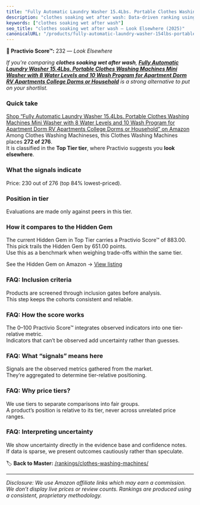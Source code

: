 ```yaml
---
title: "Fully Automatic Laundry Washer 15.4Lbs. Portable Clothes Washing Machines Mini Washer with 8 Water Levels and 10 Wash Program for Apartment Dorm RV Apartments College Dorms or Household"
description: "clothes soaking wet after wash: Data-driven ranking using the Practivio Score™. Positioned by quality, value, demand, findability, momentum."
keywords: ["clothes soaking wet after wash"]
seo_title: "clothes soaking wet after wash — Look Elsewhere (2025)"
canonicalURL: "/products/fully-automatic-laundry-washer-154lbs-portable-clothes-washing-machines-mini-washer-with-8-water-levels-and-10-wash-program-for-apartment-dorm-rv-apartments-college-dorms-or-household-B0CQXTPKVM/"
---
```


**🚫 Practivio Score™:** 232 — _Look Elsewhere_


*If you're comparing **clothes soaking wet after wash**, **[Fully Automatic Laundry Washer 15.4Lbs. Portable Clothes Washing Machines Mini Washer with 8 Water Levels and 10 Wash Program for Apartment Dorm RV Apartments College Dorms or Household](https://www.amazon.com/dp/B0CQXTPKVM?tag=practivio-20)** is a strong alternative to put on your shortlist.*
### Quick take
[Shop “Fully Automatic Laundry Washer 15.4Lbs. Portable Clothes Washing Machines Mini Washer with 8 Water Levels and 10 Wash Program for Apartment Dorm RV Apartments College Dorms or Household” on Amazon](https://www.amazon.com/dp/B0CQXTPKVM?tag=practivio-20)
Among Clothes Washing Machineses, this Clothes Washing Machines places **272 of 276**.  
It is classified in the **Top Tier tier**, where Practivio suggests you **look elsewhere**.

### What the signals indicate
Price: 230 out of 276 (top 84% lowest-priced).  

### Position in tier
Evaluations are made only against peers in this tier.

### How it compares to the Hidden Gem
The current Hidden Gem in Top Tier carries a Practivio Score™ of 883.00.  
This pick trails the Hidden Gem by 651.00 points.  
Use this as a benchmark when weighing trade-offs within the same tier.  

See the Hidden Gem on Amazon → [View listing](https://www.amazon.com/dp/B089YSKJY6?tag=practivio-20)

### FAQ: Inclusion criteria
Products are screened through inclusion gates before analysis.  
This step keeps the cohorts consistent and reliable.

### FAQ: How the score works
The 0–100 Practivio Score™ integrates observed indicators into one tier-relative metric.  
Indicators that can’t be observed add uncertainty rather than guesses.

### FAQ: What “signals” means here
Signals are the observed metrics gathered from the market.  
They’re aggregated to determine tier-relative positioning.

### FAQ: Why price tiers?
We use tiers to separate comparisons into fair groups.  
A product’s position is relative to its tier, never across unrelated price ranges.

### FAQ: Interpreting uncertainty
We show uncertainty directly in the evidence base and confidence notes.  
If data is sparse, we present outcomes cautiously rather than speculate.


🏷️ **Back to Master:** [/rankings/clothes-washing-machines/](/rankings/clothes-washing-machines/)

---
_Disclosure: We use Amazon affiliate links which may earn a commission. We don’t display live prices or review counts. Rankings are produced using a consistent, proprietary methodology._
